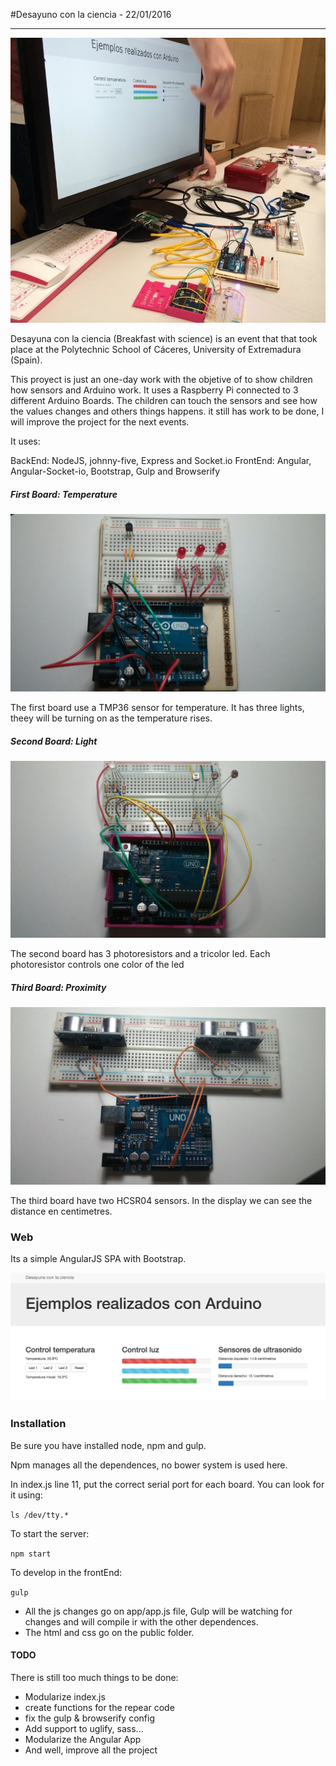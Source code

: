 #Desayuno con la ciencia - 22/01/2016
- - -

![Alt text](docs/all.jpg?raw=true "Full Setup")

Desayuna con la ciencia (Breakfast with science) is an event that that took place at the Polytechnic School of Cáceres, University of Extremadura (Spain).

This proyect is just an one-day work with the objetive of to show children how sensors and Arduino work. It uses a Raspberry Pi connected to 3 different Arduino Boards. The children can touch the sensors and see how the values changes and others things happens. it still has work to be done, I will improve the project for the next events.

It uses:

BackEnd:  NodeJS, johnny-five, Express and Socket.io
FrontEnd: Angular, Angular-Socket-io, Bootstrap, Gulp and Browserify

##### First Board: Temperature

![Alt text](docs/FirstOne.jpg?raw=true "First One")

The first board use a TMP36 sensor for temperature. It has three lights, theey will be turning on as the temperature rises.

##### Second Board: Light

![Alt text](docs/SecondOne.jpg?raw=true "Second One")

The second board has 3 photoresistors and a tricolor led. Each photoresistor controls one color of the led

##### Third Board: Proximity

![Alt text](docs/ThirdOne.jpg?raw=true "Third One")

The third board have two HCSR04 sensors. In the display we can see the distance en centimetres.

### Web

Its a simple AngularJS SPA with Bootstrap.

![Alt text](docs/web.png?raw=true "Third One")

### Installation

Be sure you have installed node, npm and gulp.

Npm manages all the dependences, no bower system is used here.

In index.js line 11, put the correct serial port for each board. You can look for it using:

`ls /dev/tty.*`

To start the server:

`npm start`

To develop in the frontEnd:

`gulp`

- All the js changes go on app/app.js file, Gulp will be watching for changes and will compile ir with the other dependences.
- The html and css go on the public folder.

#### TODO

There is still too much things to be done:

- Modularize index.js
- create functions for the repear code
- fix the gulp & browserify config
- Add support to uglify, sass...
- Modularize the Angular App
- And well, improve all the project
